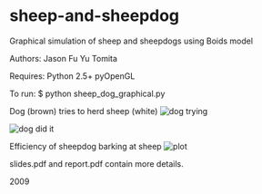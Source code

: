 sheep-and-sheepdog
==================

Graphical simulation of sheep and sheepdogs using Boids model

Authors:
  Jason Fu
  Yu Tomita

Requires:
  Python 2.5+
  pyOpenGL

To run:
  $ python sheep_dog_graphical.py


Dog (brown) tries to herd sheep (white)
![dog trying](nekobon.github.com/repository/sheep-and-sheepdog/dog_trying.png)

![dog did it](nekobon.github.com/repository/sheep-and-sheepdog/dog_didit.png)

Efficiency of sheepdog barking at sheep
![plot](nekobon.github.com/repository/sheep-and-sheepdog/herding_efficiency.png)


slides.pdf and report.pdf contain more details.

2009
